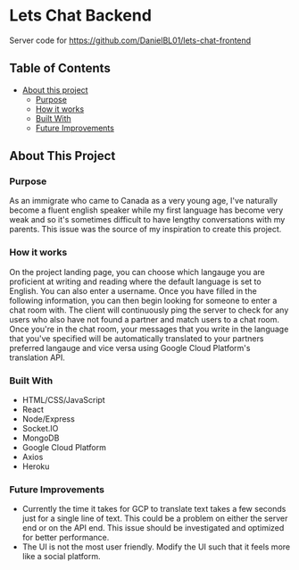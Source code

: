 # Lets Chat Backend

Server code for https://github.com/DanielBL01/lets-chat-frontend

## Table of Contents
- [About this project](#about-this-project)
    - [Purpose](#purpose)
    - [How it works](#how-it-works)
    - [Built With](#built-with)
    - [Future Improvements](#future-improvements)

## About This Project
### Purpose
As an immigrate who came to Canada as a very young age, I've naturally become a fluent english speaker while my first language has become very weak and so it's sometimes difficult to have lengthy conversations with my parents. This issue was the source of my inspiration to create this project.
### How it works
On the project landing page, you can choose which langauge you are proficient at writing and reading where the default language is set to English. You can also enter a username. Once you have filled in the following information, you can then begin looking for someone to enter a chat room with. The client will continuously ping the server to check for any users who also have not found a partner and match users to a chat room. Once you're in the chat room, your messages that you write in the language that you've specified will be automatically translated to your partners preferred langauge and vice versa using Google Cloud Platform's translation API.
### Built With
- HTML/CSS/JavaScript
- React
- Node/Express
- Socket.IO
- MongoDB
- Google Cloud Platform
- Axios
- Heroku
### Future Improvements
- Currently the time it takes for GCP to translate text takes a few seconds just for a single line of text. This could be a problem on either the server end or on the API end. This issue should be investigated and optimized for better performance.
- The UI is not the most user friendly. Modify the UI such that it feels more like a social platform.
